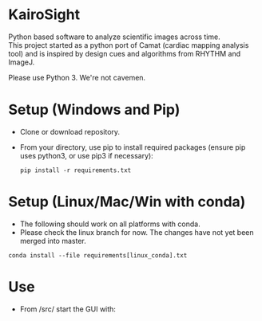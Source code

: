 # KairoSight
Python based software to analyze scientific images across time.  
This project started as a python port of Camat (cardiac mapping analysis tool) and is inspired by design cues and algorithms from RHYTHM and ImageJ.  

Please use Python 3. We're not cavemen.  

# Setup (Windows and Pip)
* Clone or download repository.
* From your directory, use pip to install required packages (ensure pip uses python3, or use pip3 if necessary):

	```pip install -r requirements.txt```	

# Setup (Linux/Mac/Win with conda)
* The following should work on all platforms with conda.
* Please check the linux branch for now. The changes have not yet been merged into master.  

```conda install --file requirements[linux_conda].txt```

# Use
* From /src/ start the GUI with:  

    ```python kairosight.py
